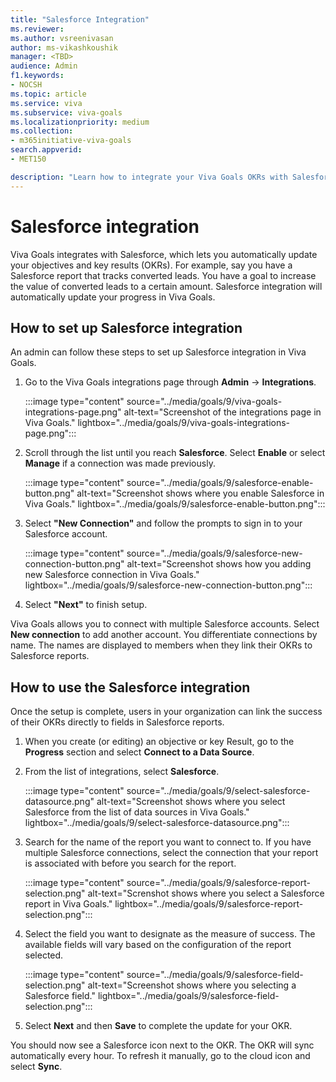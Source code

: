 ```yaml
---
title: "Salesforce Integration"
ms.reviewer: 
ms.author: vsreenivasan
author: ms-vikashkoushik
manager: <TBD>
audience: Admin
f1.keywords:
- NOCSH
ms.topic: article
ms.service: viva
ms.subservice: viva-goals
ms.localizationpriority: medium
ms.collection:  
- m365initiative-viva-goals
search.appverid:
- MET150

description: "Learn how to integrate your Viva Goals OKRs with Salesforce reports."
---
```


# Salesforce integration

Viva Goals integrates with Salesforce, which lets you automatically update your objectives and key results (OKRs). For example, say you have a Salesforce report that tracks converted leads. You have a goal to increase the value of converted leads to a certain amount. Salesforce integration will automatically update your progress in Viva Goals.

## How to set up Salesforce integration 

An admin can follow these steps to set up Salesforce integration in Viva Goals. 

1. Go to the Viva Goals integrations page through **Admin** -> **Integrations**.
  
    :::image type="content" source="../media/goals/9/viva-goals-integrations-page.png" alt-text="Screenshot of the integrations page in Viva Goals." lightbox="../media/goals/9/viva-goals-integrations-page.png":::

2. Scroll through the list until you reach **Salesforce**. Select **Enable** or select **Manage** if a connection was  made previously.
  
    :::image type="content" source="../media/goals/9/salesforce-enable-button.png" alt-text="Screenshot shows where you enable Salesforce in Viva Goals." lightbox="../media/goals/9/salesforce-enable-button.png":::

3. Select **"New Connection"** and follow the prompts to sign in to your Salesforce account.
  
    :::image type="content" source="../media/goals/9/salesforce-new-connection-button.png" alt-text="Screenshot shows how you adding new Salesforce connection in Viva Goals." lightbox="../media/goals/9/salesforce-new-connection-button.png":::

4. Select **"Next"** to finish setup.

Viva Goals allows you to connect with multiple Salesforce accounts. Select **New connection** to add another account. You differentiate connections by name. The names are displayed to members when they link their OKRs to Salesforce reports.

## How to use the Salesforce integration

Once the setup is complete, users in your organization can link the success of their OKRs directly to fields in Salesforce reports.

1. When you create (or editing) an objective or key Result, go to the **Progress** section and select **Connect to a Data Source**.

2. From the list of integrations, select **Salesforce**.
  
    :::image type="content" source="../media/goals/9/select-salesforce-datasource.png" alt-text="Screenshot shows where you select Salesforce from the list of data sources in Viva Goals." lightbox="../media/goals/9/select-salesforce-datasource.png":::

3. Search for the name of the report you want to connect to. If you have multiple Salesforce connections, select the connection that your report is associated with before you search for the report.
  
    :::image type="content" source="../media/goals/9/salesforce-report-selection.png" alt-text="Screnshot shows where you select a Salesforce report in Viva Goals." lightbox="../media/goals/9/salesforce-report-selection.png":::  

4. Select the field you want to designate as the measure of success. The available fields will vary based on the configuration of the report selected.
  
    :::image type="content" source="../media/goals/9/salesforce-field-selection.png" alt-text="Screenshot shows where you selecting a Salesforce field." lightbox="../media/goals/9/salesforce-field-selection.png":::

5. Select **Next** and then **Save** to complete the update for your OKR.

You should now see a Salesforce icon next to the OKR. The OKR will sync automatically every hour. To refresh it manually, go to the cloud icon and select **Sync**.
